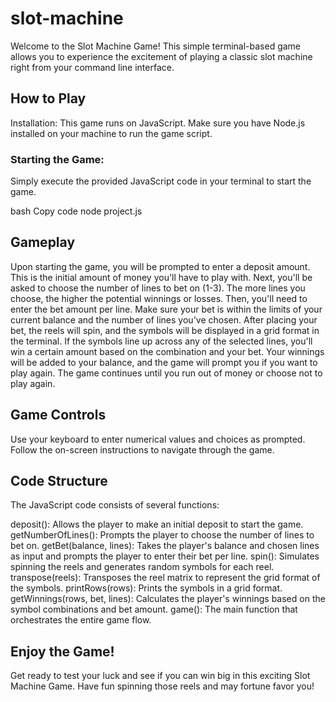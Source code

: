 # slot-machine

Welcome to the Slot Machine Game! This simple terminal-based game allows you to experience the excitement of playing a classic slot machine right from your command line interface.

## How to Play

Installation: This game runs on JavaScript. Make sure you have Node.js installed on your machine to run the game script.

### Starting the Game:

Simply execute the provided JavaScript code in your terminal to start the game.

bash
Copy code
node project.js

## Gameplay

Upon starting the game, you will be prompted to enter a deposit amount. This is the initial amount of money you'll have to play with.
Next, you'll be asked to choose the number of lines to bet on (1-3). The more lines you choose, the higher the potential winnings or losses.
Then, you'll need to enter the bet amount per line. Make sure your bet is within the limits of your current balance and the number of lines you've chosen.
After placing your bet, the reels will spin, and the symbols will be displayed in a grid format in the terminal.
If the symbols line up across any of the selected lines, you'll win a certain amount based on the combination and your bet.
Your winnings will be added to your balance, and the game will prompt you if you want to play again.
The game continues until you run out of money or choose not to play again.

## Game Controls

Use your keyboard to enter numerical values and choices as prompted.
Follow the on-screen instructions to navigate through the game.

## Code Structure

The JavaScript code consists of several functions:

deposit(): Allows the player to make an initial deposit to start the game.
getNumberOfLines(): Prompts the player to choose the number of lines to bet on.
getBet(balance, lines): Takes the player's balance and chosen lines as input and prompts the player to enter their bet per line.
spin(): Simulates spinning the reels and generates random symbols for each reel.
transpose(reels): Transposes the reel matrix to represent the grid format of the symbols.
printRows(rows): Prints the symbols in a grid format.
getWinnings(rows, bet, lines): Calculates the player's winnings based on the symbol combinations and bet amount.
game(): The main function that orchestrates the entire game flow.

## Enjoy the Game!

Get ready to test your luck and see if you can win big in this exciting Slot Machine Game. Have fun spinning those reels and may fortune favor you!
